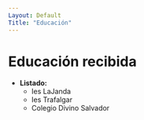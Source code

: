 ```yaml
---
Layout: Default
Title: "Educación"
---
```


# Educación recibida
* **Listado:**
    * Ies LaJanda
    * Ies Trafalgar
    * Colegio Divino Salvador